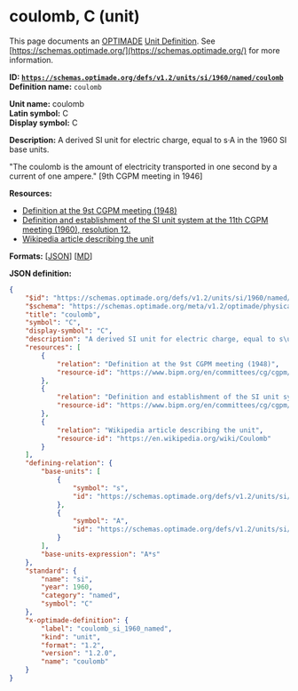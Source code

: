 # coulomb, C (unit)

This page documents an [OPTIMADE](https://www.optimade.org/) [Unit Definition](https://schemas.optimade.org/#definitions). See [https://schemas.optimade.org/](https://schemas.optimade.org/) for more information.

**ID: [`https://schemas.optimade.org/defs/v1.2/units/si/1960/named/coulomb`](https://schemas.optimade.org/defs/v1.2/units/si/1960/named/coulomb.md)**  
**Definition name:** `coulomb`

**Unit name:** coulomb  
**Latin symbol:** C  
**Display symbol:** C  
  
**Description:** A derived SI unit for electric charge, equal to s·A in the 1960 SI base units.

"The coulomb is the amount of electricity transported in one second by a current of one ampere." [9th CGPM meeting in 1946]

**Resources:**

- [Definition at the 9st CGPM meeting (1948)](https://www.bipm.org/en/committees/cg/cgpm/9-1948)
- [Definition and establishment of the SI unit system at the 11th CGPM meeting (1960), resolution 12.](https://www.bipm.org/en/committees/cg/cgpm/11-1960/resolution-12)
- [Wikipedia article describing the unit](https://en.wikipedia.org/wiki/Coulomb)


**Formats:** [[JSON](coulomb.json)] [[MD](coulomb.md)]

**JSON definition:**

``` json
{
    "$id": "https://schemas.optimade.org/defs/v1.2/units/si/1960/named/coulomb",
    "$schema": "https://schemas.optimade.org/meta/v1.2/optimade/physical_unit_definition.json",
    "title": "coulomb",
    "symbol": "C",
    "display-symbol": "C",
    "description": "A derived SI unit for electric charge, equal to s\u00b7A in the 1960 SI base units.\n\n\"The coulomb is the amount of electricity transported in one second by a current of one ampere.\" [9th CGPM meeting in 1946]",
    "resources": [
        {
            "relation": "Definition at the 9st CGPM meeting (1948)",
            "resource-id": "https://www.bipm.org/en/committees/cg/cgpm/9-1948"
        },
        {
            "relation": "Definition and establishment of the SI unit system at the 11th CGPM meeting (1960), resolution 12.",
            "resource-id": "https://www.bipm.org/en/committees/cg/cgpm/11-1960/resolution-12"
        },
        {
            "relation": "Wikipedia article describing the unit",
            "resource-id": "https://en.wikipedia.org/wiki/Coulomb"
        }
    ],
    "defining-relation": {
        "base-units": [
            {
                "symbol": "s",
                "id": "https://schemas.optimade.org/defs/v1.2/units/si/1960/base/second"
            },
            {
                "symbol": "A",
                "id": "https://schemas.optimade.org/defs/v1.2/units/si/1960/base/ampere"
            }
        ],
        "base-units-expression": "A*s"
    },
    "standard": {
        "name": "si",
        "year": 1960,
        "category": "named",
        "symbol": "C"
    },
    "x-optimade-definition": {
        "label": "coulomb_si_1960_named",
        "kind": "unit",
        "format": "1.2",
        "version": "1.2.0",
        "name": "coulomb"
    }
}
```